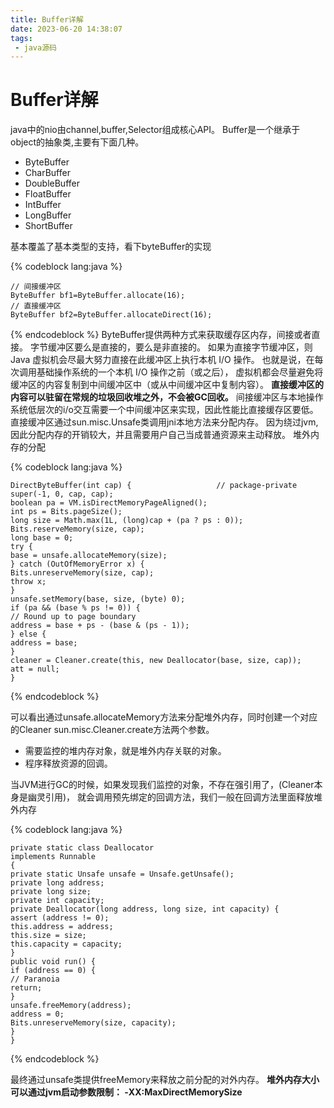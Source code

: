 ```yaml
---
title: Buffer详解
date: 2023-06-20 14:38:07
tags:
 - java源码
---
```

# Buffer详解

java中的nio由channel,buffer,Selector组成核心API。
Buffer是一个继承于object的抽象类,主要有下面几种。

- ByteBuffer
- CharBuffer
- DoubleBuffer
- FloatBuffer
- IntBuffer
- LongBuffer
- ShortBuffer

基本覆盖了基本类型的支持，看下byteBuffer的实现

{% codeblock  lang:java   %}

    // 间接缓冲区
    ByteBuffer bf1=ByteBuffer.allocate(16);
    // 直接缓冲区
    ByteBuffer bf2=ByteBuffer.allocateDirect(16);

{% endcodeblock %}
ByteBuffer提供两种方式来获取缓存区内存，间接或者直接。
字节缓冲区要么是直接的，要么是非直接的。
如果为直接字节缓冲区，则 Java 虚拟机会尽最大努力直接在此缓冲区上执行本机 I/O 操作。
也就是说，在每次调用基础操作系统的一个本机 I/O 操作之前（或之后），
虚拟机都会尽量避免将缓冲区的内容复制到中间缓冲区中（或从中间缓冲区中复制内容）。
**直接缓冲区的内容可以驻留在常规的垃圾回收堆之外，不会被GC回收。**
间接缓冲区与本地操作系统低层次的i/o交互需要一个中间缓冲区来实现，因此性能比直接缓存区要低。
直接缓冲区通过sun.misc.Unsafe类调用jni本地方法来分配内存。
因为绕过jvm,因此分配内存的开销较大，并且需要用户自己当成普通资源来主动释放。
堆外内存的分配

{% codeblock  lang:java   %}

    DirectByteBuffer(int cap) {                   // package-private
    super(-1, 0, cap, cap);
    boolean pa = VM.isDirectMemoryPageAligned();
    int ps = Bits.pageSize();
    long size = Math.max(1L, (long)cap + (pa ? ps : 0));
    Bits.reserveMemory(size, cap);
    long base = 0;
    try {
    base = unsafe.allocateMemory(size);
    } catch (OutOfMemoryError x) {
    Bits.unreserveMemory(size, cap);
    throw x;
    }
    unsafe.setMemory(base, size, (byte) 0);
    if (pa && (base % ps != 0)) {
    // Round up to page boundary
    address = base + ps - (base & (ps - 1));
    } else {
    address = base;
    }
    cleaner = Cleaner.create(this, new Deallocator(base, size, cap));
    att = null;
    }

{% endcodeblock %}

可以看出通过unsafe.allocateMemory方法来分配堆外内存，同时创建一个对应的Cleaner
sun.misc.Cleaner.create方法两个参数。
- 需要监控的堆内存对象，就是堆外内存关联的对象。
- 程序释放资源的回调。

当JVM进行GC的时候，如果发现我们监控的对象，不存在强引用了，(Cleaner本身是幽灵引用)，
就会调用预先绑定的回调方法，我们一般在回调方法里面释放堆外内存

{% codeblock  lang:java   %}

    private static class Deallocator
    implements Runnable
    {
    private static Unsafe unsafe = Unsafe.getUnsafe();
    private long address;
    private long size;
    private int capacity;
    private Deallocator(long address, long size, int capacity) {
    assert (address != 0);
    this.address = address;
    this.size = size;
    this.capacity = capacity;
    }
    public void run() {
    if (address == 0) {
    // Paranoia
    return;
    }
    unsafe.freeMemory(address);
    address = 0;
    Bits.unreserveMemory(size, capacity);
    }
    }


{% endcodeblock %}

最终通过unsafe类提供freeMemory来释放之前分配的对外内存。
**堆外内存大小可以通过jvm启动参数限制： -XX:MaxDirectMemorySize**